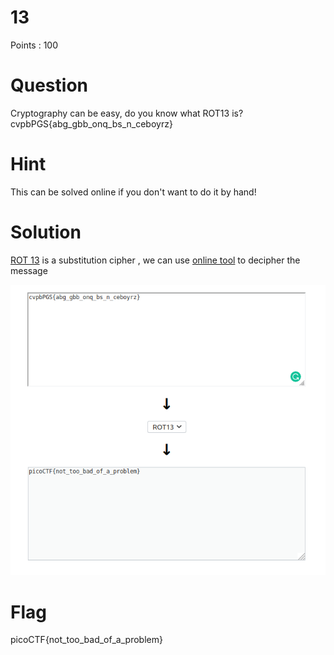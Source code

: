 # 13

Points : 100

# Question

Cryptography can be easy, do you know what ROT13 is? cvpbPGS{abg_gbb_onq_bs_n_ceboyrz}

# Hint 

This can be solved online if you don't want to do it by hand!

# Solution

[ROT 13](https://en.wikipedia.org/wiki/ROT13) is a substitution cipher , we can use [online tool](https://rot13.com/) to decipher the message


![Screenshot](rot13.png)


# Flag
picoCTF{not_too_bad_of_a_problem}

